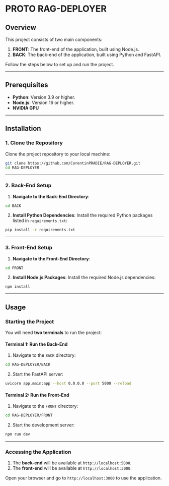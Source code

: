 # PROTO RAG-DEPLOYER 

## Overview
This project consists of two main components:
1. **FRONT**: The front-end of the application, built using Node.js.
2. **BACK**: The back-end of the application, built using Python and FastAPI.

Follow the steps below to set up and run the project.

---

## Prerequisites
- **Python**: Version 3.9 or higher.
- **Node.js**: Version 16 or higher.
- **NVIDIA GPU**

---

## Installation

### 1. Clone the Repository
Clone the project repository to your local machine:
```bash
git clone https://github.com/CorentinPRADIE/RAG-DEPLOYER.git
cd RAG-DEPLOYER
```

---

### 2. Back-End Setup
1. **Navigate to the Back-End Directory**:
```bash
cd BACK
```

2. **Install Python Dependencies**:
   Install the required Python packages listed in `requirements.txt`:
```bash
pip install -r requirements.txt
```

---

### 3. Front-End Setup
1. **Navigate to the Front-End Directory**:
```bash
cd FRONT
```

2. **Install Node.js Packages**:
   Install the required Node.js dependencies:
```bash
npm install
```

---

## Usage

### Starting the Project
You will need **two terminals** to run the project:

#### Terminal 1: Run the Back-End
1. Navigate to the `BACK` directory:
```bash
cd RAG-DEPLOYER/BACK
```

2. Start the FastAPI server:
```bash
uvicorn app.main:app --host 0.0.0.0 --port 5000 --reload
```

#### Terminal 2: Run the Front-End
1. Navigate to the `FRONT` directory:
```bash
cd RAG-DEPLOYER/FRONT
```

2. Start the development server:
```bash
npm run dev
```

---

### Accessing the Application
1. The **back-end** will be available at `http://localhost:5000`.
2. The **front-end** will be available at `http://localhost:3000`.

Open your browser and go to `http://localhost:3000` to use the application.
